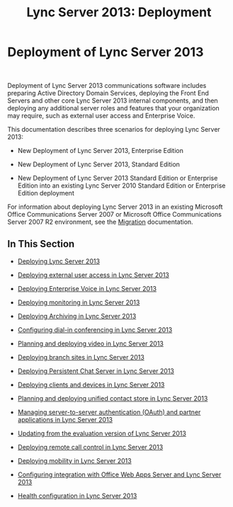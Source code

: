 ﻿---
title: 'Lync Server 2013: Deployment'
TOCTitle: Deployment
ms:assetid: 83bd43ee-c1fe-4b38-bfa7-3eb382817bf9
ms:mtpsurl: https://technet.microsoft.com/en-us/library/Gg398664(v=OCS.15)
ms:contentKeyID: 48184687
ms.date: 07/23/2014
mtps_version: v=OCS.15
---

# Deployment of Lync Server 2013

 


Deployment of Lync Server 2013 communications software includes preparing Active Directory Domain Services, deploying the Front End Servers and other core Lync Server 2013 internal components, and then deploying any additional server roles and features that your organization may require, such as external user access and Enterprise Voice.

This documentation describes three scenarios for deploying Lync Server 2013:

  - New Deployment of Lync Server 2013, Enterprise Edition

  - New Deployment of Lync Server 2013, Standard Edition

  - New Deployment of Lync Server 2013 Standard Edition or Enterprise Edition into an existing Lync Server 2010 Standard Edition or Enterprise Edition deployment

For information about deploying Lync Server 2013 in an existing Microsoft Office Communications Server 2007 or Microsoft Office Communications Server 2007 R2 environment, see the [Migration](migration.md) documentation.

## In This Section

  - [Deploying Lync Server 2013](lync-server-2013-deploying-lync-server.md)

  - [Deploying external user access in Lync Server 2013](lync-server-2013-deploying-external-user-access.md)

  - [Deploying Enterprise Voice in Lync Server 2013](lync-server-2013-deploying-enterprise-voice.md)

  - [Deploying monitoring in Lync Server 2013](lync-server-2013-deploying-monitoring.md)

  - [Deploying Archiving in Lync Server 2013](lync-server-2013-deploying-archiving.md)

  - [Configuring dial-in conferencing in Lync Server 2013](lync-server-2013-configuring-dial-in-conferencing.md)

  - [Planning and deploying video in Lync Server 2013](lync-server-2013-planning-and-deploying-video.md)

  - [Deploying branch sites in Lync Server 2013](lync-server-2013-deploying-branch-sites.md)

  - [Deploying Persistent Chat Server in Lync Server 2013](lync-server-2013-deploying-persistent-chat-server.md)

  - [Deploying clients and devices in Lync Server 2013](lync-server-2013-deploying-clients-and-devices.md)

  - [Planning and deploying unified contact store in Lync Server 2013](lync-server-2013-planning-and-deploying-unified-contact-store.md)

  - [Managing server-to-server authentication (OAuth) and partner applications in Lync Server 2013](lync-server-2013-managing-server-to-server-authentication-oauth-and-partner-applications.md)

  - [Updating from the evaluation version of Lync Server 2013](lync-server-2013-updating-from-the-evaluation-version.md)

  - [Deploying remote call control in Lync Server 2013](lync-server-2013-deploying-remote-call-control.md)

  - [Deploying mobility in Lync Server 2013](lync-server-2013-deploying-mobility.md)

  - [Configuring integration with Office Web Apps Server and Lync Server 2013](lync-server-2013-enabling-office-web-apps-server-and-lync-server-2013.md)

  - [Health configuration in Lync Server 2013](lync-server-2013-health-configuration-in-lync-server.md)

